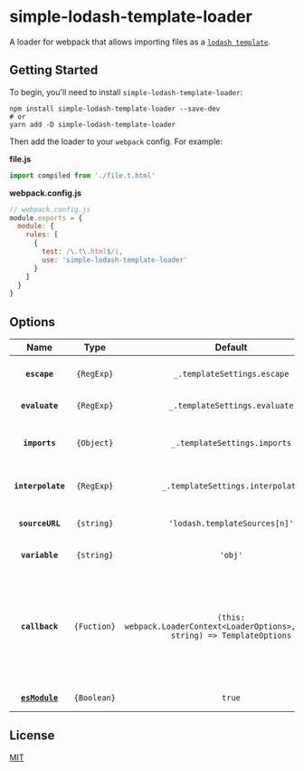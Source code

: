 # simple-lodash-template-loader

A loader for webpack that allows importing files as a [`lodash template`](https://lodash.com/docs/4.17.15#template).

## Getting Started

To begin, you'll need to install `simple-lodash-template-loader`:

```console
npm install simple-lodash-template-loader --save-dev
# or
yarn add -D simple-lodash-template-loader
```

Then add the loader to your `webpack` config. For example:

**file.js**

```js
import compiled from './file.t.html'
```

**webpack.config.js**

```js
// webpack.config.js
module.exports = {
  module: {
    rules: [
      {
        test: /\.t\.html$/i,
        use: 'simple-lodash-template-loader'
      }
    ]
  }
}
```

## Options

|            Name             |    Type     |                                      Default                                       | Description                                                                                                                                  |
| :-------------------------: | :---------: | :--------------------------------------------------------------------------------: | :------------------------------------------------------------------------------------------------------------------------------------------- |
|        **`escape`**         | `{RegExp}`  |                            `_.templateSettings.escape`                             | The HTML "escape" delimiter.                                                                                                                 |
|       **`evaluate`**        | `{RegExp}`  |                           `_.templateSettings.evaluate`                            | The "evaluate" delimiter.                                                                                                                    |
|        **`imports`**        | `{Object}`  |                            `_.templateSettings.imports`                            | An object to import into the template as free variables.                                                                                     |
|      **`interpolate`**      | `{RegExp}`  |                          `_.templateSettings.interpolate`                          | The "interpolate" delimiter.                                                                                                                 |
|       **`sourceURL`**       | `{string}`  |                           `'lodash.templateSources[n]'`                            | The sourceURL of the compiled template.                                                                                                      |
|       **`variable`**        | `{string}`  |                                      `'obj'`                                       | The data object variable name.                                                                                                               |
|       **`callback`**        | `{Fuction}` | `(this: webpack.LoaderContext<LoaderOptions>,contents: string) => TemplateOptions` | callback function allow you customize your templateSettings for each lodash templete file, the return options will be merged to root options |
| **[`esModule`](#esmodule)** | `{Boolean}` |                                       `true`                                       | Uses ES modules syntax                                                                                                                       |

## License

[MIT](./LICENSE)
